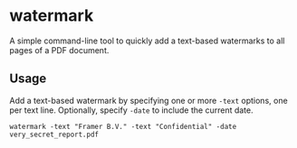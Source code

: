 # watermark

A simple command-line tool to quickly add a text-based watermarks to all pages
of a PDF document.

## Usage

Add a text-based watermark by specifying one or more `-text` options, one per text
line. Optionally, specify `-date` to include the current date.

`watermark -text "Framer B.V." -text "Confidential" -date very_secret_report.pdf`
